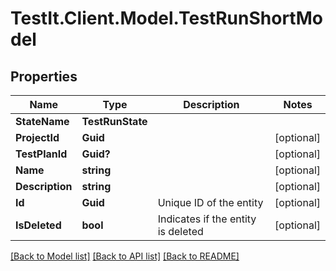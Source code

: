 # TestIt.Client.Model.TestRunShortModel

## Properties

Name | Type | Description | Notes
------------ | ------------- | ------------- | -------------
**StateName** | **TestRunState** |  | 
**ProjectId** | **Guid** |  | [optional] 
**TestPlanId** | **Guid?** |  | [optional] 
**Name** | **string** |  | [optional] 
**Description** | **string** |  | [optional] 
**Id** | **Guid** | Unique ID of the entity | [optional] 
**IsDeleted** | **bool** | Indicates if the entity is deleted | [optional] 

[[Back to Model list]](../README.md#documentation-for-models) [[Back to API list]](../README.md#documentation-for-api-endpoints) [[Back to README]](../README.md)

